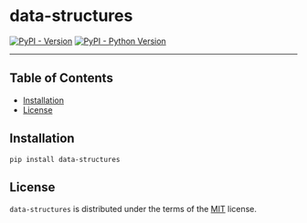 # data-structures

[![PyPI - Version](https://img.shields.io/pypi/v/data-structures.svg)](https://pypi.org/project/data-structures)
[![PyPI - Python Version](https://img.shields.io/pypi/pyversions/data-structures.svg)](https://pypi.org/project/data-structures)

-----

## Table of Contents

- [Installation](#installation)
- [License](#license)

## Installation

```console
pip install data-structures
```

## License

`data-structures` is distributed under the terms of the [MIT](https://spdx.org/licenses/MIT.html) license.
